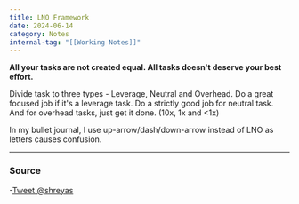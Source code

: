 ```yaml
---
title: LNO Framework
date: 2024-06-14
category: Notes
internal-tag: "[[Working Notes]]"
---
```


**All your tasks are not created equal. All tasks doesn't deserve your best effort.** 

Divide task to three types - Leverage, Neutral and Overhead. Do a great focused job if it's a leverage task. Do a strictly good job for neutral task. And for overhead tasks, just get it done. (10x, 1x and <1x)

In my bullet journal, I use up-arrow/dash/down-arrow instead of LNO as letters causes confusion.

--- 
### Source
-[Tweet @shreyas](https://twitter.com/shreyas/status/1492345184171945984)